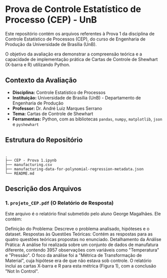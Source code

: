 
# Prova de Controle Estatístico de Processo (CEP) - UnB

Este repositório contém os arquivos referentes à Prova 1 da disciplina de Controle Estatístico de Processos (CEP), do curso de Engenharia de Produção da Universidade de Brasília (UnB).

O objetivo da avaliação era demonstrar a compreensão teórica e a capacidade de implementação prática de Cartas de Controle de Shewhart (X-barra e R) utilizando Python.

## Contexto da Avaliação

* **Disciplina:** Controle Estatístico de Processos
* **Instituição:** Universidade de Brasília (UnB) - Departamento de Engenharia de Produção
* **Professor:** Dr. André Luiz Marques Serrano
* **Tema:** Cartas de Controle de Shewhart
* **Ferramentas:** Python, com as bibliotecas `pandas`, `numpy`, `matplotlib`, `json` e  `pyshewhart`

## Estrutura do Repositório

```

.
├── CEP - Prova 1.ipynb
├── manufacturing.csv
├── manufacturing-data-for-polynomial-regression-metadata.json
└── README.md

````
## Descrição dos Arquivos

### 1. `projeto_CEP.pdf` (O Relatório de Resposta)

Este arquivo é o relatório final submetido pelo aluno George Magalhães. Ele contém:

 Definição do Problema: Descreve o problema analisado, hipóteses e o dataset.
 Respostas às Questões Teóricas: Contém as respostas para as quatro questões teóricas propostas no enunciado.
 Detalhamento da Análise Prática:
     A análise foi realizada sobre um conjunto de dados de manufatura diferente, contendo 3957 observações com variáveis como "Temperatura" e "Pressão".
     O foco da análise foi a "Métrica de Transformação de Material", cuja hipótese era de que não estava sob controle.
     O relatório inclui as cartas X-barra e R para esta métrica (Figura 1), com a conclusão "Not In Control".
